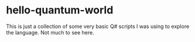 # hello-quantum-world

This is just a collection of some very basic Q# scripts I was using to explore the language. Not much to see here.
